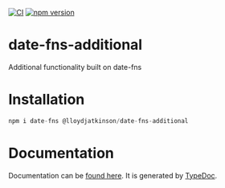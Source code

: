 [![CI](https://github.com/lloydjatkinson/date-fns-additional/actions/workflows/build.yml/badge.svg)](https://github.com/lloydjatkinson/date-fns-additional/actions/workflows/build.yml) [![npm version](https://badge.fury.io/js/@lloydjatkinson%2Fdate-fns-additional.svg)](https://badge.fury.io/js/@lloydjatkinson%2Fdate-fns-additional)

# date-fns-additional
Additional functionality built on date-fns

# Installation

```ts
npm i date-fns @lloydjatkinson/date-fns-additional
```

# Documentation

Documentation can be [found here](https://date-fns-additional.netlify.app/). It is generated by [TypeDoc](https://github.com/TypeStrong/typedoc). 